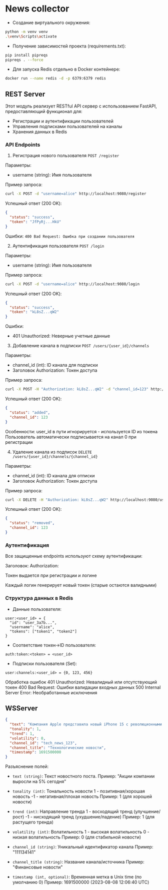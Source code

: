 # News collector

- Создание виртуального окружения:
```bash
python -m venv venv
.\venv\Scripts\activate
```

- Получение зависимостей проекта (requirements.txt):
```bash
pip install pipreqs
pipreqs . --force
```

- Для запуска Redis отдельно в Docker контейнере:
```bash
docker run --name redis -d -p 6379:6379 redis
```

## REST Server

Этот модуль реализует RESTful API сервер с использованием FastAPI, предоставляющий функционал для:
- Регистрации и аутентификации пользователей
- Управления подписками пользователей на каналы
- Хранения данных в Redis

### API Endpoints
1. Регистрация нового пользователя
```POST /register```

Параметры:
- username (string): Имя пользователя

Пример запроса:
```bash
curl -X POST -d "username=alice" http://localhost:9080/register
```

Успешный ответ (200 OK):
```json
{
  "status": "success",
  "token": "JfPyRj...HkU"
}
```

Ошибки:
```400 Bad Request: Ошибка при создании пользователя```

2. Аутентификация пользователя
```POST /login```

Параметры:
- username (string): Имя пользователя

Пример запроса:
```bash
curl -X POST -d "username=alice" http://localhost:9080/login
```

Успешный ответ (200 OK):
```json
{
  "status": "success",
  "token": "kL8sZ...qW2"
}
```

Ошибки:
- 401 Unauthorized: Неверные учетные данные

3. Добавление канала в подписки
```POST /users/{user_id}/channels```

Параметры:
- channel_id (int): ID канала для подписки
- Заголовок Authorization: Токен доступа

Пример запроса:

```bash
curl -X POST -H "Authorization: kL8sZ...qW2" -d "channel_id=123" http://localhost:9080/users/me/channels
```

Успешный ответ (200 OK):
```json
{
  "status": "added",
  "channel_id": 123
}
```

Особенности:
user_id в пути игнорируется - используется ID из токена
Пользователь автоматически подписывается на канал 0 при регистрации

4. Удаление канала из подписок
```DELETE /users/{user_id}/channels/{channel_id}```

Параметры:
- channel_id (int): ID канала для отписки
- Заголовок Authorization: Токен доступа

Пример запроса:
```bash
curl -X DELETE -H "Authorization: kL8sZ...qW2" http://localhost:9080/users/me/channels/123
```

Успешный ответ (200 OK):
```json
{
  "status": "removed",
  "channel_id": 123
}
```

### Аутентификация
Все защищенные endpoints используют схему аутентификации:

Заголовок: Authorization: <token>

Токен выдается при регистрации и логине

Каждый логин генерирует новый токен (старые остаются валидными)

### Структура данных в Redis
- Данные пользователя:
```redis
user:<user_id> = {
  "id": "user_3a7b...",
  "username": "alice",
  "tokens": ["token1", "token2"]
}
```

- Соответствие токен→ID пользователя:
```redis
auth:token:<token> = <user_id>
```

- Подписки пользователя (Set):
```redis
user:channels:<user_id> = {0, 123, 456}
```

Обработка ошибок
401 Unauthorized: Невалидный или отсутствующий токен
400 Bad Request: Ошибки валидации входных данных
500 Internal Server Error: Необработанные исключения

## WSServer
```json
{
  "text": "Компания Apple представила новый iPhone 15 с революционными функциями",
  "tonality": 1,
  "trend": 1,
  "volatility": 0,
  "channel_id": "tech_news_123",
  "channel_title": "Технологические новости",
  "timestamp": 1691500000
}
```

Разъяснение полей:
- ```text (string)```: Текст новостного поста.
Пример: "Акции компании выросли на 5% сегодня"

- ```tonality (int)```: Тональность новости
    1 - позитивная/хорошая новость
    -1 - негативная/плохая новость
Пример: 1 (для хорошей новости)

- ```trend (int)```: Направление тренда
    1 - восходящий тренд (улучшение/рост)
    -1 - нисходящий тренд (ухудшение/падение)
Пример: 1 (для растущего тренда)

- ```volatility (int)```: Волатильность
    1 - высокая волатильность
    0 - низкая волатильность
Пример: 0 (для стабильной новости)

- ```channel_id (string)```: Уникальный идентификатор канала
Пример: "111134141"

- ```channel_title (string)```: Название канала/источника
Пример: "Финансовые новости"

- ```timestamp (int, optional)```: Временная метка в Unix time (по умолчанию 0)
Пример: 1691500000 (2023-08-08 12:06:40 UTC)
